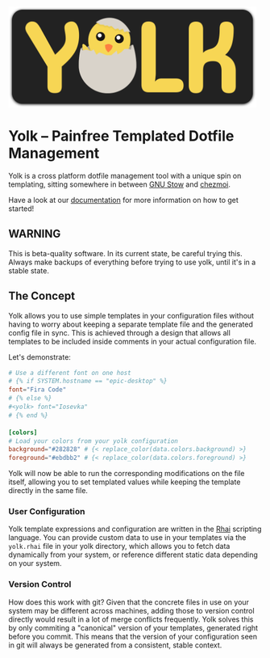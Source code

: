 <div class="oranda-hide">
    <img src="./.github/images/yolk_banner_animated.svg" height="200" align="center"/>

# Yolk – Painfree Templated Dotfile Management

</div>

Yolk is a cross platform dotfile management tool with a unique spin on templating,
sitting somewhere in between [GNU Stow](https://www.gnu.org/software/stow/) and [chezmoi](https://www.chezmoi.io/).

Have a look at our [documentation](https://elkowar.github.io/yolk/book) for more information on how to get started!

## WARNING

This is beta-quality software. In its current state, be careful trying this.
Always make backups of everything before trying to use yolk, until it's in a stable state.

## The Concept

Yolk allows you to use simple templates in your configuration files without having to worry about keeping a separate template file and the generated config file in sync.
This is achieved through a design that allows all templates to be included inside comments in your actual configuration file.

Let's demonstrate:

```toml
# Use a different font on one host
# {% if SYSTEM.hostname == "epic-desktop" %}
font="Fira Code"
# {% else %}
#<yolk> font="Iosevka"
# {% end %}

[colors]
# Load your colors from your yolk configuration
background="#282828" # {< replace_color(data.colors.background) >}
foreground="#ebdbb2" # {< replace_color(data.colors.foreground) >}
```

Yolk will now be able to run the corresponding modifications on the file itself, allowing you to set
templated values while keeping the template directly in the same file.

### User Configuration

Yolk template expressions and configuration are written in the [Rhai](https://rhai.rs/) scripting language.
You can provide custom data to use in your templates via the `yolk.rhai` file in your yolk directory,
which allows you to fetch data dynamically from your system, or reference different static data depending on your system.

### Version Control

How does this work with git?
Given that the concrete files in use on your system may be different across machines,
adding those to version control directly would result in a lot of merge conflicts frequently.
Yolk solves this by only commiting a "canonical" version of your templates, generated right before you commit.
This means that the version of your configuration seen in git will always be generated from a consistent, stable context.
